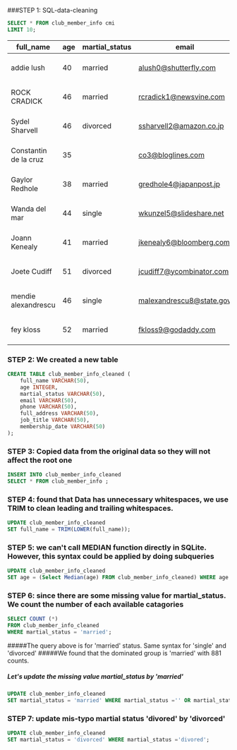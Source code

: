 ###STEP 1: SQL-data-cleaning
```SQL
SELECT * FROM club_member_info cmi 
LIMIT 10;
```
|full_name|age|martial_status|email|phone|full_address|job_title|membership_date|
|---------|---|--------------|-----|-----|------------|---------|---------------|
|addie lush|40|married|alush0@shutterfly.com|254-389-8708|3226 Eastlawn Pass,Temple,Texas|Assistant Professor|7/31/2013|
|      ROCK CRADICK|46|married|rcradick1@newsvine.com|910-566-2007|4 Harbort Avenue,Fayetteville,North Carolina|Programmer III|5/27/2018|
|Sydel Sharvell|46|divorced|ssharvell2@amazon.co.jp|702-187-8715|4 School Place,Las Vegas,Nevada|Budget/Accounting Analyst I|10/6/2017|
|Constantin de la cruz|35||co3@bloglines.com|402-688-7162|6 Monument Crossing,Omaha,Nebraska|Desktop Support Technician|10/20/2015|
|  Gaylor Redhole|38|married|gredhole4@japanpost.jp|917-394-6001|88 Cherokee Pass,New York City,New York|Legal Assistant|5/29/2019|
|Wanda del mar       |44|single|wkunzel5@slideshare.net|937-467-6942|10864 Buhler Plaza,Hamilton,Ohio|Human Resources Assistant IV|3/24/2015|
|Joann Kenealy|41|married|jkenealy6@bloomberg.com|513-726-9885|733 Hagan Parkway,Cincinnati,Ohio|Accountant IV|4/17/2013|
|   Joete Cudiff|51|divorced|jcudiff7@ycombinator.com|616-617-0965|975 Dwight Plaza,Grand Rapids,Michigan|Research Nurse|11/16/2014|
|mendie alexandrescu|46|single|malexandrescu8@state.gov|504-918-4753|34 Delladonna Terrace,New Orleans,Louisiana|Systems Administrator III|3/12/1921|
| fey kloss|52|married|fkloss9@godaddy.com|808-177-0318|8976 Jackson Park,Honolulu,Hawaii|Chemical Engineer|11/5/2014|

### STEP 2: We created a new table 
```SQL
CREATE TABLE club_member_info_cleaned (
	full_name VARCHAR(50),
	age INTEGER,
	martial_status VARCHAR(50),
	email VARCHAR(50),
	phone VARCHAR(50),
	full_address VARCHAR(50),
	job_title VARCHAR(50),
	membership_date VARCHAR(50)
);
```

### STEP 3: Copied data from the original data so they will not affect the root one
```SQL
INSERT INTO club_member_info_cleaned
SELECT * FROM club_member_info ;
```

### STEP 4: found that Data has unnecessary whitespaces, we use TRIM to clean leading and trailing whitespaces.
```SQL
UPDATE club_member_info_cleaned 
SET full_name = TRIM(LOWER(full_name));
```

### STEP 5: we can't call MEDIAN function directly in SQLite. However, this syntax could be applied by doing subqueries
```SQL
UPDATE club_member_info_cleaned 
SET age = (Select Median(age) FROM club_member_info_cleaned) WHERE age >100 or age ISNULL;
```

### STEP 6: since there are some missing value for martial_status. We count the number of each available catagories
```SQL
SELECT COUNT (*)
FROM club_member_info_cleaned
WHERE martial_status = 'married';
```
#####The query above is for 'married' status. Same syntax for 'single' and 'divorced'
#####We found that the dominated group is 'married' with 881 counts.
##### Let's update the missing value martial_status by 'married'
```SQL
UPDATE club_member_info_cleaned 
SET martial_status = 'married' WHERE martial_status ='' OR martial_status ISNULL;
```
### STEP 7: update mis-typo martial status 'divored' by 'divorced'
```SQL
UPDATE club_member_info_cleaned 
SET martial_status = 'divorced' WHERE martial_status ='divored';
```
